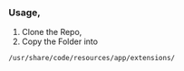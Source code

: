 ### Usage,
1. Clone the Repo,
2. Copy the Folder into 
```bash
/usr/share/code/resources/app/extensions/
```
